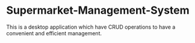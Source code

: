 # Supermarket-Management-System
This is a desktop application which have CRUD operations to have a convenient and efficient management.
